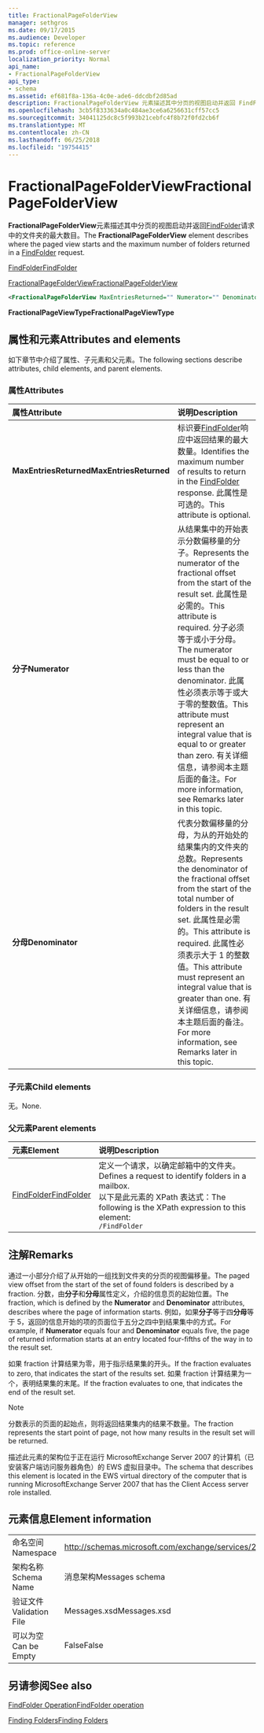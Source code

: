 ```yaml
---
title: FractionalPageFolderView
manager: sethgros
ms.date: 09/17/2015
ms.audience: Developer
ms.topic: reference
ms.prod: office-online-server
localization_priority: Normal
api_name:
- FractionalPageFolderView
api_type:
- schema
ms.assetid: ef681f8a-136a-4c0e-ade6-ddcdbf2d85ad
description: FractionalPageFolderView 元素描述其中分页的视图启动并返回 FindFolder 请求中的文件夹的最大数目。
ms.openlocfilehash: 3cb5f8333634a0c484ae3ce6a6256631cff57cc5
ms.sourcegitcommit: 34041125dc8c5f993b21cebfc4f8b72f0fd2cb6f
ms.translationtype: MT
ms.contentlocale: zh-CN
ms.lasthandoff: 06/25/2018
ms.locfileid: "19754415"
---
```

# <a name="fractionalpagefolderview"></a><span data-ttu-id="567fc-103">FractionalPageFolderView</span><span class="sxs-lookup"><span data-stu-id="567fc-103">FractionalPageFolderView</span></span>

<span data-ttu-id="567fc-104">**FractionalPageFolderView**元素描述其中分页的视图启动并返回[FindFolder](findfolder.md)请求中的文件夹的最大数目。</span><span class="sxs-lookup"><span data-stu-id="567fc-104">The **FractionalPageFolderView** element describes where the paged view starts and the maximum number of folders returned in a [FindFolder](findfolder.md) request.</span></span> 
  
[<span data-ttu-id="567fc-105">FindFolder</span><span class="sxs-lookup"><span data-stu-id="567fc-105">FindFolder</span></span>](findfolder.md)
  
[<span data-ttu-id="567fc-106">FractionalPageFolderView</span><span class="sxs-lookup"><span data-stu-id="567fc-106">FractionalPageFolderView</span></span>](fractionalpagefolderview.md)
  
```xml
<FractionalPageFolderView MaxEntriesReturned="" Numerator="" Denominator=""/>
```

 <span data-ttu-id="567fc-107">**FractionalPageViewType**</span><span class="sxs-lookup"><span data-stu-id="567fc-107">**FractionalPageViewType**</span></span>
## <a name="attributes-and-elements"></a><span data-ttu-id="567fc-108">属性和元素</span><span class="sxs-lookup"><span data-stu-id="567fc-108">Attributes and elements</span></span>

<span data-ttu-id="567fc-109">如下章节中介绍了属性、子元素和父元素。</span><span class="sxs-lookup"><span data-stu-id="567fc-109">The following sections describe attributes, child elements, and parent elements.</span></span>
  
### <a name="attributes"></a><span data-ttu-id="567fc-110">属性</span><span class="sxs-lookup"><span data-stu-id="567fc-110">Attributes</span></span>

|<span data-ttu-id="567fc-111">**属性**</span><span class="sxs-lookup"><span data-stu-id="567fc-111">**Attribute**</span></span>|<span data-ttu-id="567fc-112">**说明**</span><span class="sxs-lookup"><span data-stu-id="567fc-112">**Description**</span></span>|
|:-----|:-----|
|<span data-ttu-id="567fc-113">**MaxEntriesReturned**</span><span class="sxs-lookup"><span data-stu-id="567fc-113">**MaxEntriesReturned**</span></span> <br/> |<span data-ttu-id="567fc-114">标识要[FindFolder](findfolder.md)响应中返回结果的最大数量。</span><span class="sxs-lookup"><span data-stu-id="567fc-114">Identifies the maximum number of results to return in the [FindFolder](findfolder.md) response.</span></span> <span data-ttu-id="567fc-115">此属性是可选的。</span><span class="sxs-lookup"><span data-stu-id="567fc-115">This attribute is optional.</span></span>  <br/> |
|<span data-ttu-id="567fc-116">**分子**</span><span class="sxs-lookup"><span data-stu-id="567fc-116">**Numerator**</span></span> <br/> |<span data-ttu-id="567fc-117">从结果集中的开始表示分数偏移量的分子。</span><span class="sxs-lookup"><span data-stu-id="567fc-117">Represents the numerator of the fractional offset from the start of the result set.</span></span> <span data-ttu-id="567fc-118">此属性是必需的。</span><span class="sxs-lookup"><span data-stu-id="567fc-118">This attribute is required.</span></span> <span data-ttu-id="567fc-119">分子必须等于或小于分母。</span><span class="sxs-lookup"><span data-stu-id="567fc-119">The numerator must be equal to or less than the denominator.</span></span> <span data-ttu-id="567fc-120">此属性必须表示等于或大于零的整数值。</span><span class="sxs-lookup"><span data-stu-id="567fc-120">This attribute must represent an integral value that is equal to or greater than zero.</span></span> <span data-ttu-id="567fc-121">有关详细信息，请参阅本主题后面的备注。</span><span class="sxs-lookup"><span data-stu-id="567fc-121">For more information, see Remarks later in this topic.</span></span>  <br/> |
|<span data-ttu-id="567fc-122">**分母**</span><span class="sxs-lookup"><span data-stu-id="567fc-122">**Denominator**</span></span> <br/> |<span data-ttu-id="567fc-123">代表分数偏移量的分母，为从的开始处的结果集内的文件夹的总数。</span><span class="sxs-lookup"><span data-stu-id="567fc-123">Represents the denominator of the fractional offset from the start of the total number of folders in the result set.</span></span> <span data-ttu-id="567fc-124">此属性是必需的。</span><span class="sxs-lookup"><span data-stu-id="567fc-124">This attribute is required.</span></span> <span data-ttu-id="567fc-125">此属性必须表示大于 1 的整数值。</span><span class="sxs-lookup"><span data-stu-id="567fc-125">This attribute must represent an integral value that is greater than one.</span></span> <span data-ttu-id="567fc-126">有关详细信息，请参阅本主题后面的备注。</span><span class="sxs-lookup"><span data-stu-id="567fc-126">For more information, see Remarks later in this topic.</span></span>  <br/> |
   
### <a name="child-elements"></a><span data-ttu-id="567fc-127">子元素</span><span class="sxs-lookup"><span data-stu-id="567fc-127">Child elements</span></span>

<span data-ttu-id="567fc-128">无。</span><span class="sxs-lookup"><span data-stu-id="567fc-128">None.</span></span>
  
### <a name="parent-elements"></a><span data-ttu-id="567fc-129">父元素</span><span class="sxs-lookup"><span data-stu-id="567fc-129">Parent elements</span></span>

|<span data-ttu-id="567fc-130">**元素**</span><span class="sxs-lookup"><span data-stu-id="567fc-130">**Element**</span></span>|<span data-ttu-id="567fc-131">**说明**</span><span class="sxs-lookup"><span data-stu-id="567fc-131">**Description**</span></span>|
|:-----|:-----|
|[<span data-ttu-id="567fc-132">FindFolder</span><span class="sxs-lookup"><span data-stu-id="567fc-132">FindFolder</span></span>](findfolder.md) <br/> |<span data-ttu-id="567fc-133">定义一个请求，以确定邮箱中的文件夹。</span><span class="sxs-lookup"><span data-stu-id="567fc-133">Defines a request to identify folders in a mailbox.</span></span>  <br/> <span data-ttu-id="567fc-134">以下是此元素的 XPath 表达式：</span><span class="sxs-lookup"><span data-stu-id="567fc-134">The following is the XPath expression to this element:</span></span>  <br/>  `/FindFolder` <br/> |
   
## <a name="remarks"></a><span data-ttu-id="567fc-135">注解</span><span class="sxs-lookup"><span data-stu-id="567fc-135">Remarks</span></span>

<span data-ttu-id="567fc-136">通过一小部分介绍了从开始的一组找到文件夹的分页的视图偏移量。</span><span class="sxs-lookup"><span data-stu-id="567fc-136">The paged view offset from the start of the set of found folders is described by a fraction.</span></span> <span data-ttu-id="567fc-137">分数，由**分子**和**分母**属性定义，介绍的信息页的起始位置。</span><span class="sxs-lookup"><span data-stu-id="567fc-137">The fraction, which is defined by the **Numerator** and **Denominator** attributes, describes where the page of information starts.</span></span> <span data-ttu-id="567fc-138">例如，如果**分子**等于四**分母**等于 5，返回的信息开始的项的页面位于五分之四中到结果集中的方式。</span><span class="sxs-lookup"><span data-stu-id="567fc-138">For example, if **Numerator** equals four and **Denominator** equals five, the page of returned information starts at an entry located four-fifths of the way in to the result set.</span></span> 
  
<span data-ttu-id="567fc-139">如果 fraction 计算结果为零，用于指示结果集的开头。</span><span class="sxs-lookup"><span data-stu-id="567fc-139">If the fraction evaluates to zero, that indicates the start of the results set.</span></span> <span data-ttu-id="567fc-140">如果 fraction 计算结果为一个，表明结果集的末尾。</span><span class="sxs-lookup"><span data-stu-id="567fc-140">If the fraction evaluates to one, that indicates the end of the result set.</span></span>
  
> [!NOTE]
> <span data-ttu-id="567fc-141">分数表示的页面的起始点，则将返回结果集内的结果不数量。</span><span class="sxs-lookup"><span data-stu-id="567fc-141">The fraction represents the start point of page, not how many results in the result set will be returned.</span></span> 
  
<span data-ttu-id="567fc-142">描述此元素的架构位于正在运行 MicrosoftExchange Server 2007 的计算机（已安装客户端访问服务器角色）的 EWS 虚拟目录中。</span><span class="sxs-lookup"><span data-stu-id="567fc-142">The schema that describes this element is located in the EWS virtual directory of the computer that is running MicrosoftExchange Server 2007 that has the Client Access server role installed.</span></span>
  
## <a name="element-information"></a><span data-ttu-id="567fc-143">元素信息</span><span class="sxs-lookup"><span data-stu-id="567fc-143">Element information</span></span>

|||
|:-----|:-----|
|<span data-ttu-id="567fc-144">命名空间</span><span class="sxs-lookup"><span data-stu-id="567fc-144">Namespace</span></span>  <br/> |http://schemas.microsoft.com/exchange/services/2006/messages  <br/> |
|<span data-ttu-id="567fc-145">架构名称</span><span class="sxs-lookup"><span data-stu-id="567fc-145">Schema Name</span></span>  <br/> |<span data-ttu-id="567fc-146">消息架构</span><span class="sxs-lookup"><span data-stu-id="567fc-146">Messages schema</span></span>  <br/> |
|<span data-ttu-id="567fc-147">验证文件</span><span class="sxs-lookup"><span data-stu-id="567fc-147">Validation File</span></span>  <br/> |<span data-ttu-id="567fc-148">Messages.xsd</span><span class="sxs-lookup"><span data-stu-id="567fc-148">Messages.xsd</span></span>  <br/> |
|<span data-ttu-id="567fc-149">可以为空</span><span class="sxs-lookup"><span data-stu-id="567fc-149">Can be Empty</span></span>  <br/> |<span data-ttu-id="567fc-150">False</span><span class="sxs-lookup"><span data-stu-id="567fc-150">False</span></span>  <br/> |
   
## <a name="see-also"></a><span data-ttu-id="567fc-151">另请参阅</span><span class="sxs-lookup"><span data-stu-id="567fc-151">See also</span></span>



[<span data-ttu-id="567fc-152">FindFolder Operation</span><span class="sxs-lookup"><span data-stu-id="567fc-152">FindFolder operation</span></span>](findfolder-operation.md)


[<span data-ttu-id="567fc-153">Finding Folders</span><span class="sxs-lookup"><span data-stu-id="567fc-153">Finding Folders</span></span>](http://msdn.microsoft.com/library/9124d868-017a-43f0-b915-5c0082cacec9%28Office.15%29.aspx)

